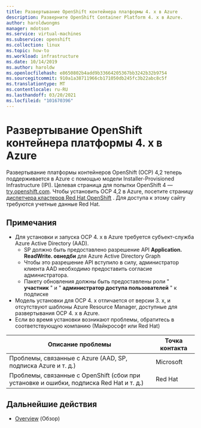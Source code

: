 ```yaml
---
title: Развертывание OpenShift контейнера платформы 4. x в Azure
description: Разверните OpenShift Container Platform 4. x в Azure.
author: haroldwongms
manager: mdotson
ms.service: virtual-machines
ms.subservice: openshift
ms.collection: linux
ms.topic: how-to
ms.workload: infrastructure
ms.date: 10/14/2019
ms.author: haroldw
ms.openlocfilehash: e8650802b4add9b33664205367bb3242b32b9754
ms.sourcegitcommit: 910a1a38711966cb171050db245fc3b22abc8c5f
ms.translationtype: MT
ms.contentlocale: ru-RU
ms.lasthandoff: 03/20/2021
ms.locfileid: "101670396"
---
```

# <a name="deploy-openshift-container-platform-4x-in-azure"></a>Развертывание OpenShift контейнера платформы 4. x в Azure

Развертывание платформы контейнеров OpenShift (OCP) 4,2 теперь поддерживается в Azure с помощью модели Installer-Provisioned Infrastructure (IPI).  Целевая страница для попытки OpenShift 4 — [try.openshift.com](https://try.openshift.com/). Чтобы установить OCP 4,2 в Azure, посетите страницу [диспетчера кластеров Red Hat OpenShift](https://cloud.redhat.com/openshift/install/azure/installer-provisioned) .  Для доступа к этому сайту требуются учетные данные Red Hat.


## <a name="notes"></a>Примечания 

 - Для установки и запуска OCP 4. x в Azure требуется субъект-служба Azure Active Directory (AAD).
     - SP должно быть предоставлено разрешение API **Application. ReadWrite. овнедби** для Azure Active Directory Graph
     - Чтобы это разрешение API вступило в силу, администратор клиента AAD необходимо предоставить согласие администратора.
     - Пакету обновления должны быть предоставлены роли " **участник** " и " **администратор доступа пользователей** " к подписке
 - Модель установки для OCP 4. x отличается от версии 3. x, и отсутствуют шаблоны Azure Resource Manager, доступные для развертывания OCP 4. x в Azure.
 - Если во время установки возникают проблемы, обратитесь в соответствующую компанию (Майкрософт или Red Hat)

| Описание проблемы | Точка контакта |
|-------------------|---------------|
| Проблемы, связанные с Azure (AAD, SP, подписка Azure и т. д.)                              | Microsoft |
| Проблемы, связанные с OpenShift (сбои при установке и ошибки, подписка Red Hat и т. д.) |  Red Hat  |




## <a name="next-steps"></a>Дальнейшие действия

- [Overview](https://docs.openshift.com) (Обзор)
